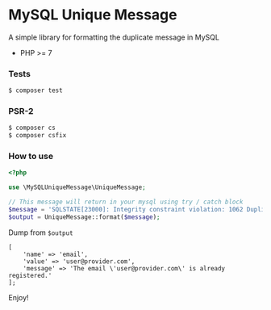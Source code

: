 # MySQL Unique Message

A simple library for formatting the duplicate message in MySQL

- PHP >= 7

### Tests
```bash
$ composer test
```

### PSR-2
```bash
$ composer cs
$ composer csfix
```

### How to use
```php
<?php

use \MySQLUniqueMessage\UniqueMessage;

// This message will return in your mysql using try / catch block
$message = 'SQLSTATE[23000]: Integrity constraint violation: 1062 Duplicate entry \'user@provider.com\' for key \'email\'';
$output = UniqueMessage::format($message); 
```

Dump from `$output`
```
[
	'name' => 'email',
	'value' => 'user@provider.com',
	'message' => 'The email \'user@provider.com\' is already registered.'
];
```

Enjoy!
